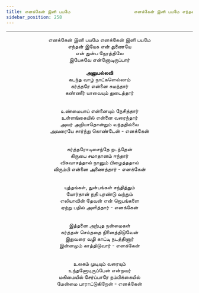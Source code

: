 ```yaml
---
title: எனக்கேன் இனி பயமே                        எனக்கேன் இனி பயமே எந்தன் இயேசு என் துணையே
sidebar_position: 258
---
```


---
<center>
எனக்கேன் இனி பயமே            எனக்கேன் இனி பயமே<br/>
எந்தன் இயேசு என் துணையே<br/>
என் துன்ப நேரத்திலே<br/>
இயேசுவே என்னோடிருப்பார்<br/>
<br/><strong>அனுபல்லவி</strong><br/>
கடந்த வாழ் நாட்களெல்லாம்<br/>
கர்த்தரே என்னை சுமந்தார்<br/>
கண்ணீர் யாவையும் துடைத்தார்<br/><br/>

உண்மையாய் என்னையும் நேசித்தார்<br/>
உள்ளங்கையில் என்னை வரைந்தார்<br/>
அவர் அறியாதொன்றும் வந்ததில்லை<br/>
அவரையே சார்ந்து கொண்டேன்           - எனக்கேன்<br/><br/>

கர்த்தரோடிசைந்தே நடந்தேன்<br/>
கிருபை சமாதானம் ஈந்தார்<br/>
விசுவாசத்தால் நானும் பிழைத்ததால்<br/>
விரும்பி என்னை அணைத்தார்        - எனக்கேன்<br/><br/>

யுத்தங்கள், துன்பங்கள் சந்தித்தும்<br/>
யோர்தான் நதி புரண்டு வந்தும்<br/>
எலியாவின் தேவன் என் ஜெபங்களை<br/>
ஏற்று பதில் அளித்தார்             - எனக்கேன்<br/><br/>

இத்தனை அற்புத நன்மைகள்<br/>
கர்த்தன் செய்ததை நினைத்திடுவேன்<br/>
இதுவரை வழி காட்டி நடத்தினார்<br/>
இன்னமும் காத்திடுவார்              - எனக்கேன்<br/><br/>

உலகம் முடியும் வரையும்<br/>
உந்தனோடிருப்பேன் என்றவர்<br/>
மகிமையில் சேர்ப்பாரே நம்பிக்கையில்<br/>
மேன்மை பாராட்டுகிறேன்              - எனக்கேன்
</center>